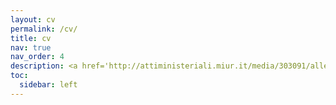 ```yaml
---
layout: cv
permalink: /cv/
title: cv
nav: true
nav_order: 4
description: <a href='http://attiministeriali.miur.it/media/303091/allegato_dm_662.pdf'> MIUR equivaence cv positions table</a>
toc:
  sidebar: left
---
```


